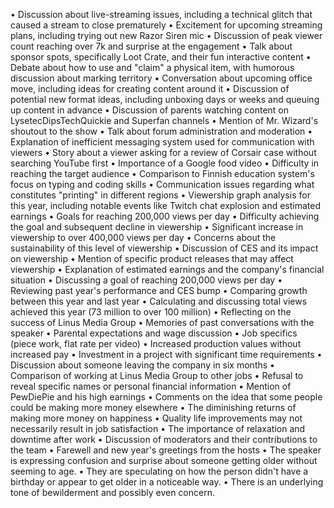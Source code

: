 • Discussion about live-streaming issues, including a technical glitch that caused a stream to close prematurely
• Excitement for upcoming streaming plans, including trying out new Razor Siren mic
• Discussion of peak viewer count reaching over 7k and surprise at the engagement
• Talk about sponsor spots, specifically Loot Crate, and their fun interactive content
• Debate about how to use and "claim" a physical item, with humorous discussion about marking territory
• Conversation about upcoming office move, including ideas for creating content around it
• Discussion of potential new format ideas, including unboxing days or weeks and queuing up content in advance
• Discussion of parents watching content on LysetecDipsTechQuickie and Superfan channels
• Mention of Mr. Wizard's shoutout to the show
• Talk about forum administration and moderation
• Explanation of inefficient messaging system used for communication with viewers
• Story about a viewer asking for a review of Corsair case without searching YouTube first
• Importance of a Google food video
• Difficulty in reaching the target audience
• Comparison to Finnish education system's focus on typing and coding skills
• Communication issues regarding what constitutes "printing" in different regions
• Viewership graph analysis for this year, including notable events like Twitch chat explosion and estimated earnings
• Goals for reaching 200,000 views per day
• Difficulty achieving the goal and subsequent decline in viewership
• Significant increase in viewership to over 400,000 views per day
• Concerns about the sustainability of this level of viewership
• Discussion of CES and its impact on viewership
• Mention of specific product releases that may affect viewership
• Explanation of estimated earnings and the company's financial situation
• Discussing a goal of reaching 200,000 views per day
• Reviewing past year's performance and CES bump
• Comparing growth between this year and last year
• Calculating and discussing total views achieved this year (73 million to over 100 million)
• Reflecting on the success of Linus Media Group
• Memories of past conversations with the speaker
• Parental expectations and wage discussion
• Job specifics (piece work, flat rate per video)
• Increased production values without increased pay
• Investment in a project with significant time requirements
• Discussion about someone leaving the company in six months
• Comparison of working at Linus Media Group to other jobs
• Refusal to reveal specific names or personal financial information
• Mention of PewDiePie and his high earnings
• Comments on the idea that some people could be making more money elsewhere
• The diminishing returns of making more money on happiness
• Quality life improvements may not necessarily result in job satisfaction
• The importance of relaxation and downtime after work
• Discussion of moderators and their contributions to the team
• Farewell and new year's greetings from the hosts
• The speaker is expressing confusion and surprise about someone getting older without seeming to age.
• They are speculating on how the person didn't have a birthday or appear to get older in a noticeable way.
• There is an underlying tone of bewilderment and possibly even concern.